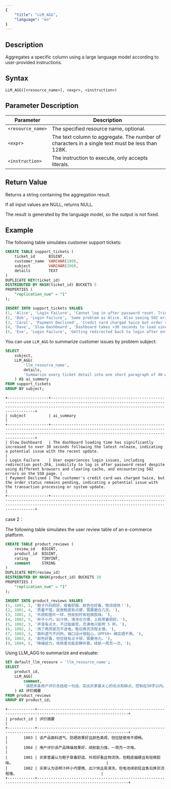 ```yaml
---
{
    "title": "LLM_AGG",
    "language": "en"
}
---
```


## Description

Aggregates a specific column using a large language model according to user-provided instructions.

## Syntax

`LLM_AGG([<resource_name>], <expr>, <instruction>)`

## Parameter Description

| Parameter         | Description                                             |
| ----------------- | ------------------------------------------------------- |
| `<resource_name>` | The specified resource name, optional.                  |
| `<expr>`          | The text column to aggregate. The number of characters in a single text must be less than 128K.|
| `<instruction>`   | The instruction to execute, only accepts literals.      |

## Return Value

Returns a string containing the aggregation result.

If all input values are NULL, returns NULL.

The result is generated by the language model, so the output is not fixed.

## Example

The following table simulates customer support tickets:
```sql
CREATE TABLE support_tickets (
    ticket_id      BIGINT,
    customer_name  VARCHAR(100),
    subject        VARCHAR(200),
    details        TEXT
)
DUPLICATE KEY(ticket_id)
DISTRIBUTED BY HASH(ticket_id) BUCKETS 5
PROPERTIES (
    "replication_num" = "1"
);

INSERT INTO support_tickets VALUES
(1, 'Alice', 'Login Failure', 'Cannot log in after password reset. Tried clearing cache and different browsers.'),
(2, 'Bob', 'Login Failure', 'Same problem as Alice. Also seeing 502 errors on the SSO page.'),
(3, 'Carol', 'Payment Declined', 'Credit card charged twice but order still shows pending.'),
(4, 'Dave', 'Slow Dashboard', 'Dashboard takes >30 seconds to load since the last release.'),
(5, 'Eve', 'Login Failure', 'Getting redirected back to login after entering 2FA code.');
```

You can use `LLM_AGG` to summarize customer issues by problem subject:
```sql
SELECT
    subject,
    LLM_AGG(
        'llm_resource_name',
        details,
        'Summarize every ticket detail into one short paragraph of 40 words or less.'
    ) AS ai_summary
FROM support_tickets
GROUP BY subject;
```

```text
+------------------+-----------------------------------------------------------------------------------------------------------------------------------------------------------------------------------------------------------+
| subject          | ai_summary                                                                                                                                                                                                |
+------------------+-----------------------------------------------------------------------------------------------------------------------------------------------------------------------------------------------------------+
| Slow Dashboard   | The dashboard loading time has significantly increased to over 30 seconds following the latest release, indicating a potential issue with the recent update.                                              |
| Login Failure    | User experiences login issues, including redirection post-2FA, inability to log in after password reset despite using different browsers and clearing cache, and encountering 502 errors on the SSO page. |
| Payment Declined | The customer's credit card was charged twice, but the order status remains pending, indicating a potential issue with the transaction processing or system update.                                        |
+------------------+-----------------------------------------------------------------------------------------------------------------------------------------------------------------------------------------------------------+
```

case 2：

The following table simulates the user review table of an e-commerce platform.
```sql
CREATE TABLE product_reviews (
    review_id   BIGINT,
    product_id  BIGINT,
    rating      TINYINT,
    comment     STRING
)
DUPLICATE KEY(review_id)
DISTRIBUTED BY HASH(product_id) BUCKETS 10
PROPERTIES (
    "replication_num" = "1"
);

INSERT INTO product_reviews VALUES
(1, 1001, 5, '鞋子尺码刚好，穿着舒服，颜色也好看，物流很快！'),
(2, 1001, 4, '质量不错，就是鞋底有点硬，需要磨合几天。'),
(3, 1001, 3, '外观和图片一样，但收到时有轻微胶味。'),
(4, 1002, 5, '杯子小巧，出汁快，清洗也方便，上班带着刚好。'),
(5, 1002, 3, '声音有点大，不过能接受，充满电只能榨 5 杯。'),
(6, 1002, 2, '用了两周就充不进电，售后换货流程太慢。'),
(7, 1003, 5, '面料透气不闷热，袖口设计很贴心，UPF50+ 确实晒不黑。'),
(8, 1003, 4, '颜色好看，但拉链有点卡顿，需要用力。'),
(9, 1004, 5, '降噪给力，地铁里也能安静听歌，续航一周充一次。');
```

Using LLM_AGG to summarize and evaluate:
```sql
SET default_llm_resoure = 'llm_resource_name';
SELECT
    product_id,
    LLM_AGG(
        comment,
        '请把多条用户评价总结成一句话，突出买家最关心的优点和缺点，控制在50字以内。'
    ) AS 评价摘要
FROM product_reviews
GROUP BY product_id;
```

```text
+------------+--------------------------------------------------------------------------------------------------------------+
| product_id | 评价摘要                                                                                                     |
+------------+--------------------------------------------------------------------------------------------------------------+
|       1003 | 该产品面料透气、防晒效果好且颜色美观，但拉链使用不顺畅。                                                     |
|       1004 | 用户评价该产品降噪效果好，续航能力强，一周充一次电。                                                         |
|       1001 | 买家普遍认为鞋子穿着舒适、外观好看且物流快，但鞋底偏硬且有轻微胶味。                                         |
|       1002 | 买家认为该榨汁杯小巧便携、出汁快且易清洗，但电池续航短且售后换货流程慢。                                     |
+------------+--------------------------------------------------------------------------------------------------------------+
```